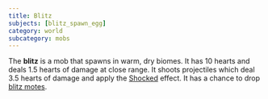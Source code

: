 ```yaml
---
title: Blitz
subjects: [blitz_spawn_egg]
category: world
subcategory: mobs
---
```


The **blitz** is a mob that spawns in warm, dry biomes. It has 10 hearts and deals 1.5 hearts of damage at close range. It shoots projectiles which deal 3.5 hearts of damage and apply the [Shocked](../../../cofh-core/status-effects) effect. It has a chance to drop [blitz motes](../blitz-mote).

